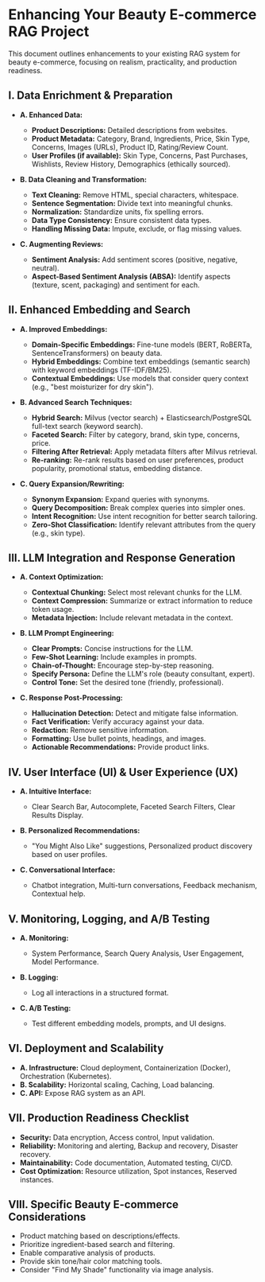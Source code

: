 # Enhancing Your Beauty E-commerce RAG Project

This document outlines enhancements to your existing RAG system for beauty e-commerce, focusing on realism, practicality, and production readiness.

## I. Data Enrichment & Preparation

*   **A. Enhanced Data:**

    *   **Product Descriptions:** Detailed descriptions from websites.
    *   **Product Metadata:** Category, Brand, Ingredients, Price, Skin Type, Concerns, Images (URLs), Product ID, Rating/Review Count.
    *   **User Profiles (if available):** Skin Type, Concerns, Past Purchases, Wishlists, Review History, Demographics (ethically sourced).
*   **B. Data Cleaning and Transformation:**

    *   **Text Cleaning:** Remove HTML, special characters, whitespace.
    *   **Sentence Segmentation:** Divide text into meaningful chunks.
    *   **Normalization:** Standardize units, fix spelling errors.
    *   **Data Type Consistency:** Ensure consistent data types.
    *   **Handling Missing Data:** Impute, exclude, or flag missing values.
*   **C. Augmenting Reviews:**

    *   **Sentiment Analysis:** Add sentiment scores (positive, negative, neutral).
    *   **Aspect-Based Sentiment Analysis (ABSA):** Identify aspects (texture, scent, packaging) and sentiment for each.

## II. Enhanced Embedding and Search

*   **A. Improved Embeddings:**

    *   **Domain-Specific Embeddings:** Fine-tune models (BERT, RoBERTa, SentenceTransformers) on beauty data.
    *   **Hybrid Embeddings:** Combine text embeddings (semantic search) with keyword embeddings (TF-IDF/BM25).
    *   **Contextual Embeddings:** Use models that consider query context (e.g., "best moisturizer for dry skin").
*   **B. Advanced Search Techniques:**

    *   **Hybrid Search:** Milvus (vector search) + Elasticsearch/PostgreSQL full-text search (keyword search).
    *   **Faceted Search:** Filter by category, brand, skin type, concerns, price.
    *   **Filtering After Retrieval:** Apply metadata filters after Milvus retrieval.
    *   **Re-ranking:** Re-rank results based on user preferences, product popularity, promotional status, embedding distance.
*   **C. Query Expansion/Rewriting:**

    *   **Synonym Expansion:** Expand queries with synonyms.
    *   **Query Decomposition:** Break complex queries into simpler ones.
    *   **Intent Recognition:** Use intent recognition for better search tailoring.
    *   **Zero-Shot Classification:** Identify relevant attributes from the query (e.g., skin type).

## III. LLM Integration and Response Generation

*   **A. Context Optimization:**

    *   **Contextual Chunking:** Select most relevant chunks for the LLM.
    *   **Context Compression:** Summarize or extract information to reduce token usage.
    *   **Metadata Injection:** Include relevant metadata in the context.
*   **B. LLM Prompt Engineering:**

    *   **Clear Prompts:** Concise instructions for the LLM.
    *   **Few-Shot Learning:** Include examples in prompts.
    *   **Chain-of-Thought:** Encourage step-by-step reasoning.
    *   **Specify Persona:** Define the LLM's role (beauty consultant, expert).
    *   **Control Tone:** Set the desired tone (friendly, professional).
*   **C. Response Post-Processing:**

    *   **Hallucination Detection:** Detect and mitigate false information.
    *   **Fact Verification:** Verify accuracy against your data.
    *   **Redaction:** Remove sensitive information.
    *   **Formatting:** Use bullet points, headings, and images.
    *   **Actionable Recommendations:** Provide product links.

## IV. User Interface (UI) & User Experience (UX)

*   **A. Intuitive Interface:**

    *   Clear Search Bar, Autocomplete, Faceted Search Filters, Clear Results Display.
*   **B. Personalized Recommendations:**

    *   "You Might Also Like" suggestions, Personalized product discovery based on user profiles.
*   **C. Conversational Interface:**

    *   Chatbot integration, Multi-turn conversations, Feedback mechanism, Contextual help.

## V. Monitoring, Logging, and A/B Testing

*   **A. Monitoring:**

    *   System Performance, Search Query Analysis, User Engagement, Model Performance.
*   **B. Logging:**

    *   Log all interactions in a structured format.
*   **C. A/B Testing:**

    *   Test different embedding models, prompts, and UI designs.

## VI. Deployment and Scalability

*   **A. Infrastructure:** Cloud deployment, Containerization (Docker), Orchestration (Kubernetes).
*   **B. Scalability:** Horizontal scaling, Caching, Load balancing.
*   **C. API:** Expose RAG system as an API.

## VII. Production Readiness Checklist

*   **Security:** Data encryption, Access control, Input validation.
*   **Reliability:** Monitoring and alerting, Backup and recovery, Disaster recovery.
*   **Maintainability:** Code documentation, Automated testing, CI/CD.
*   **Cost Optimization:** Resource utilization, Spot instances, Reserved instances.

## VIII. Specific Beauty E-commerce Considerations

*   Product matching based on descriptions/effects.
*   Prioritize ingredient-based search and filtering.
*   Enable comparative analysis of products.
*   Provide skin tone/hair color matching tools.
*   Consider "Find My Shade" functionality via image analysis.